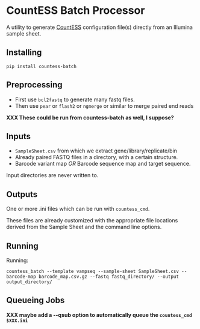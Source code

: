 # CountESS Batch Processor

A utility to generate [CountESS](https://countess-project.github.io/CounteSS/)
configuration file(s) directly from an Illumina sample sheet.

## Installing

`pip install countess-batch`

## Preprocessing

* First use `bcl2fastq` to generate many fastq files.
* Then use `pear` or `flash2` or `ngmerge` or similar to merge paired end reads

**XXX These could be run from countess-batch as well, I suppose?**

## Inputs

* `SampleSheet.csv` from which we extract gene/library/replicate/bin
* Already paired FASTQ files in a directory, with a certain structure.
* Barcode variant map *OR* Barcode sequence map and target sequence.

Input directories are never written to.

## Outputs

One or more .ini files which can be run with `countess_cmd`.

These files are already customized with the appropriate file
locations derived from the Sample Sheet and the command line 
options.

## Running

Running:

`countess_batch --template vampseq --sample-sheet SampleSheet.csv --barcode-map barcode_map.csv.gz --fastq fastq_directory/ --output output_directory/`

## Queueing Jobs

**XXX maybe add a --qsub option to automatically queue the `countess_cmd $XXX.ini`**

